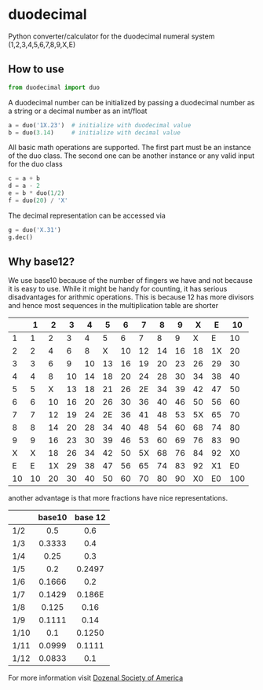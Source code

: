 # duodecimal
Python converter/calculator for the duodecimal numeral system (1,2,3,4,5,6,7,8,9,X,E)

## How to use
```python
from duodecimal import duo
```
A duodecimal number can be initialized by passing a duodecimal number as a string or a decimal number as an int/float
```python
a = duo('1X.23')  # initialize with duodecimal value
b = duo(3.14)     # initialize with decimal value
```
All basic math operations are supported. The first part must be an instance of the duo class. The second one can be another instance or any valid input for the duo class
```python
c = a + b
d = a - 2
e = b * duo(1/2)
f = duo(20) / 'X'
```
The decimal representation can be accessed via
```python
g = duo('X.31')
g.dec()
```
## Why base12?
We use base10 because of the number of fingers we have and not because it is easy to use. While it might be handy for counting, it has serious disadvantages for arithmic operations. This is because 12 has more divisors and hence most sequences in the multiplication table are shorter

|  | 1 | 2 | 3 | 4 | 5 | 6 | 7 | 8 | 9 | X | E | 10|
|--|---|---|---|---|---|---|---|---|---|---|---|---|
|1 |1  |2 |3 |4 |5 |6 |7 |8 |9 |X |E |10|
|2 |2  |4 |6 |8 |X |10 |12 |14 |16 |18 |1X |20|
|3 |3  |6 |9 |10 |13 |16 |19 |20 |23 |26 |29 |30|
|4 |4  |8 |10 |14 |18 |20 |24 |28 |30 |34 |38 |40|
|5 |5  |X |13 |18 |21 |26 |2E |34 |39 |42 |47 |50|
|6 |6  |10 |16 |20 |26 |30 |36 |40 |46 |50 |56 |60|
|7 |7  |12 |19 |24 |2E |36 |41 |48 |53 |5X |65 |70|
|8 |8  |14 |20 |28 |34 |40 |48 |54 |60 |68 |74 |80|
|9 |9  |16 |23 |30 |39 |46 |53 |60 |69 |76 |83 |90|
|X |X  |18 |26 |34 |42 |50 |5X |68 |76 |84 |92 |X0|
|E |E  |1X |29 |38 |47 |56 |65 |74 |83 |92 |X1 |E0|
|10|10 |20 |30 |40 |50 |60 |70 |80 |90 |X0 |E0 |100|

another advantage is that more fractions have nice representations. 

|     | base10 | base 12|
|-----|:------:|:------:|
| 1/2 |  0.5   |  0.6   |
| 1/3 | 0.3333 |  0.4   |
| 1/4 |  0.25  |  0.3   |
| 1/5 | 0.2    |  0.2497 |
| 1/6 |  0.1666|  0.2   |
| 1/7 | 0.1429 |  0.186E |
| 1/8 |  0.125   |  0.16 |
| 1/9 | 0.1111 |  0.14  |
| 1/10| 0.1    |  0.1250 |
| 1/11| 0.0999 |  0.1111 |
| 1/12| 0.0833 |  0.1   |

For more information visit [Dozenal Society of America](http://www.dozenal.org/)
